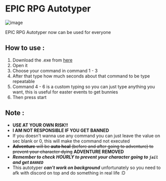 # EPIC RPG Autotyper
![image](https://github.com/leagueplayer24/EPIC-RPG-Autotyper/assets/41731559/432f3153-ee94-4aa2-8820-290b9f6d6839)


EPIC RPG Autotyper now can be used for everyone

##  How to use :
1. Download the .exe from [here](https://github.com/yasirrhaq/EPIC-RPG-Autotyper/releases/tag/v1.1)
2. Open it
3. Choose your command in command 1 - 3
4. After that type how much seconds about that command to be type repeatable
5. Command 4 - 6 is a custom typing so you can just type anything you want, this is useful for easter events to get bunnies
6. Then press start

## Note : 
- **USE AT YOUR OWN RISK!!**
- **I AM NOT RESPONSIBLE IF YOU GET BANNED**
- If you doesn't wanna use any command you can just leave the value on sec blank or 0, this will make the command not executed
- ~~**Adventure** will be **auto heal** (before and after going to adventure) to prevent your character dying~~ **ADVENTURE REMOVED**
- ***Remember to check HOURLY to prevent your character going to `jail` and get `BANNED`***
- This autotyper ***can't work on background*** unfortunately so you need to afk with discord on top and do something in real life :D
